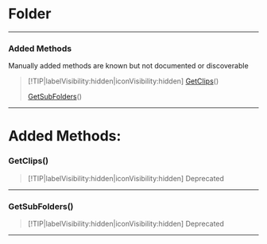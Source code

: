 # Folder
___
### Added Methods  
Manually added methods are known but not documented or discoverable  
> [!TIP|labelVisibility:hidden|iconVisibility:hidden]
> [GetClips](#GetClips)()
>
> [GetSubFolders](#GetSubFolders)()
>
___

# Added Methods: <!-- {docsify-ignore} -->

### GetClips()
> [!TIP|labelVisibility:hidden|iconVisibility:hidden]
> Deprecated
>
___

### GetSubFolders()
> [!TIP|labelVisibility:hidden|iconVisibility:hidden]
> Deprecated
>
___

